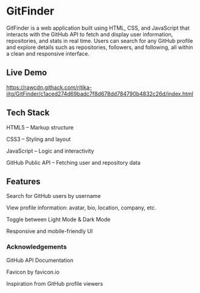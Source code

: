   # GitFinder
GitFinder is a web application built using HTML, CSS, and JavaScript that interacts with the 
GitHub API to fetch and display user information, repositories, and stats in real time. 
Users can search for any GitHub profile and explore details such as repositories, followers, and following, all within a clean and responsive interface.

## Live Demo
https://rawcdn.githack.com/ritika-iitg/GitFinder/c1aced274d69badc7f8d678dd784790b4832c26d/index.html

## Tech Stack
HTML5 – Markup structure  

CSS3 – Styling and layout  

JavaScript – Logic and interactivity  

GitHub Public API – Fetching user and repository data

 ##  Features
 Search for GitHub users by username  
 
 View profile information: avatar, bio, location, company, etc.  
 
 Toggle between Light Mode & Dark Mode  
 
 Responsive and mobile-friendly UI  
 

 ### Acknowledgements
GitHub API Documentation  

Favicon by favicon.io  

Inspiration from GitHub profile viewers
